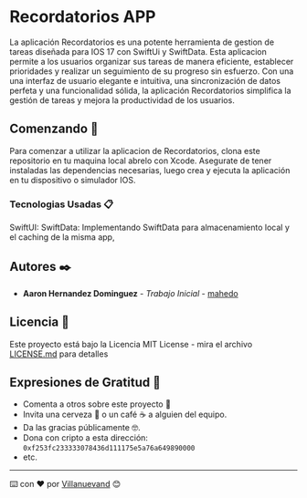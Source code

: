 # Recordatorios APP

La aplicación Recordatorios es una potente herramienta de gestion de tareas diseñada para IOS 17 con SwiftUi y SwiftData.
Esta aplicacion permite a los usuarios organizar sus tareas de manera eficiente, establecer prioridades y realizar un seguimiento de su progreso sin esfuerzo.
Con una una interfaz de usuario elegante e intuitiva, una sincronización de datos perfeta y una funcionalidad sólida, la aplicación Recordatorios simplifica 
la gestión de tareas y mejora la productividad de los usuarios.

## Comenzando 🚀

Para comenzar a utilizar la aplicacion de Recordatorios, clona este repositorio en tu maquina local abrelo con Xcode.
Asegurate de tener instaladas las dependencias necesarias, luego crea y ejecuta la aplicación en tu dispositivo o simulador IOS.

### Tecnologias Usadas 📋

SwiftUI:
SwiftData: Implementando SwiftData para almacenamiento local y el caching de la misma app,

## Autores ✒️

* **Aaron Hernandez Dominguez** - *Trabajo Inicial* - [mahedo](https://github.com/MAAHEDO)

## Licencia 📄

Este proyecto está bajo la Licencia MIT License - mira el archivo [LICENSE.md](LICENSE.md) para detalles

## Expresiones de Gratitud 🎁

* Comenta a otros sobre este proyecto 📢
* Invita una cerveza 🍺 o un café ☕ a alguien del equipo. 
* Da las gracias públicamente 🤓.
* Dona con cripto a esta dirección: `0xf253fc233333078436d111175e5a76a649890000`
* etc.

---
⌨️ con ❤️ por [Villanuevand](https://github.com/MAHEDO) 😊
